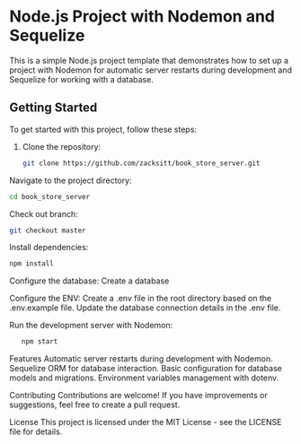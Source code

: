 # Node.js Project with Nodemon and Sequelize

This is a simple Node.js project template that demonstrates how to set up a project with Nodemon 
for automatic server restarts during development and Sequelize for working with a database.

## Getting Started

To get started with this project, follow these steps:

1. Clone the repository:

   ```bash
   git clone https://github.com/zacksitt/book_store_server.git
   
Navigate to the project directory:

   ```bash
   cd book_store_server
   ```

Check out branch:
   
   ```bash
   git checkout master
   ```

Install dependencies:
   ```bash
   npm install
   ```

Configure the database:
Create a database

Configure the ENV:
Create a .env file in the root directory based on the .env.example file.
Update the database connection details in the .env file.

Run the development server with Nodemon:

```bash 
   npm start
```


Features
Automatic server restarts during development with Nodemon.
Sequelize ORM for database interaction.
Basic configuration for database models and migrations.
Environment variables management with dotenv.

Contributing
Contributions are welcome! If you have improvements or suggestions, feel free to create a pull request.

License
This project is licensed under the MIT License - see the LICENSE file for details.